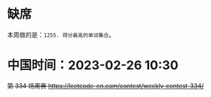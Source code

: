 
# 缺席

本周做的是：`1255. 得分最高的单词集合`。

# 中国时间：2023-02-26 10:30

~~第 334 场周赛 https://leetcode-cn.com/contest/weekly-contest-334/~~
